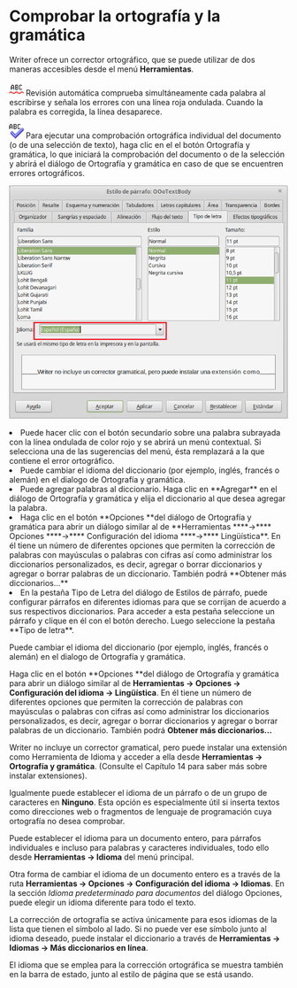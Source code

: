 
# Comprobar la ortografía y la gramática

Writer ofrece un corrector ortográfico, que se puede utilizar de dos maneras accesibles desde el menú **Herramientas**.

![](img/correctorgra.png)
Revisión automática comprueba simultáneamente cada palabra al escribirse y señala los errores con una línea roja ondulada. Cuando la palabra es corregida, la línea desaparece.

![](img/correctorau.png)
Para ejecutar una comprobación ortográfica individual del documento (o de una selección de texto), haga clic en el el botón Ortografía y gramática, lo que iniciará la comprobación del documento o de la selección y abrirá el diálogo de Ortografía y gramática en caso de que se encuentren errores ortográficos.

![](img/Estilo_de_parrafo_OOoTextBody_261.png)
<li>
Puede hacer clic con el botón secundario sobre una palabra subrayada con la línea ondulada de color rojo y se abrirá un menú contextual. Si selecciona una de las sugerencias del menú, ésta remplazará a la que contiene el error ortográfico.
</li>
<li>
Puede cambiar el idioma del diccionario (por ejemplo, inglés, francés o alemán) en el dialogo de Ortografía y gramática.
</li>
<li>
Puede agregar palabras al diccionario. Haga clic en **Agregar** en el diálogo de Ortografía y gramática y elija el diccionario al que desea agregar la palabra. 
</li>
<li>
Haga clic en el botón **Opciones **del diálogo de Ortografía y gramática para abrir un diálogo similar al de **Herramientas ****→**** Opciones ****→**** Configuración del idioma ****→**** Lingüística**. En él tiene un número de diferentes opciones que permiten la corrección de palabras con mayúsculas o palabras con cifras así como administrar los diccionarios personalizados, es decir, agregar o borrar diccionarios y agregar o borrar palabras de un diccionario. También podrá **Obtener más diccionarios...**
</li>
<li>
En la pestaña Tipo de Letra del diálogo de Estilos de párrafo, puede configurar párrafos en diferentes idiomas para que se corrijan de acuerdo a sus respectivos diccionarios. Para acceder a esta pestaña seleccione un párrafo y clique en él con el botón derecho. Luego seleccione la pestaña **Tipo de letra**.
</li>

Puede cambiar el idioma del diccionario (por ejemplo, inglés, francés o alemán) en el dialogo de Ortografía y gramática.

Haga clic en el botón **Opciones **del diálogo de Ortografía y gramática para abrir un diálogo similar al de **Herramientas ****→**** Opciones ****→**** Configuración del idioma ****→**** Lingüística**. En él tiene un número de diferentes opciones que permiten la corrección de palabras con mayúsculas o palabras con cifras así como administrar los diccionarios personalizados, es decir, agregar o borrar diccionarios y agregar o borrar palabras de un diccionario. También podrá **Obtener más diccionarios...**

Writer no incluye un corrector gramatical, pero puede instalar una extensión como Herramienta de Idioma y acceder a ella desde **Herramientas ****→**** Ortografía y gramática**. (Consulte el Capítulo 14 para saber más sobre instalar extensiones).

Igualmente puede establecer el idioma de un párrafo o de un grupo de caracteres en **Ninguno**. Esta opción es especialmente útil si inserta textos como direcciones web o fragmentos de lenguaje de programación cuya ortografía no desea comprobar.

Puede establecer el idioma para un documento entero, para párrafos individuales e incluso para palabras y caracteres individuales, todo ello desde **Herramientas ****→**** Idioma** del menú principal.

Otra forma de cambiar el idioma de un documento entero es a través de la ruta **Herramientas ****→**** Opciones ****→**** Configuración del idioma ****→**** Idiomas**. En la sección *Idioma predeterminado para documentos* del diálogo Opciones, puede elegir un idioma diferente para todo el texto.

La corrección de ortografía se activa únicamente para esos idiomas de la lista que tienen el símbolo al lado. Si no puede ver ese símbolo junto al idioma deseado, puede instalar el diccionario a través de **Herramientas ****→**** Idiomas ****→**** Más diccionarios en línea**.

El idioma que se emplea para la corrección ortográfica se muestra también en la barra de estado, junto al estilo de página que se está usando.


